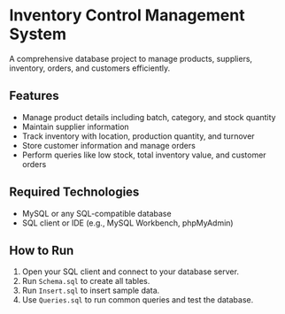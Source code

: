 # Inventory Control Management System

A comprehensive database project to manage products, suppliers, inventory, orders, and customers efficiently.

## Features
- Manage product details including batch, category, and stock quantity
- Maintain supplier information
- Track inventory with location, production quantity, and turnover
- Store customer information and manage orders
- Perform queries like low stock, total inventory value, and customer orders

## Required Technologies
- MySQL or any SQL-compatible database
- SQL client or IDE (e.g., MySQL Workbench, phpMyAdmin)

## How to Run
1. Open your SQL client and connect to your database server.
2. Run `Schema.sql` to create all tables.
3. Run `Insert.sql` to insert sample data.
4. Use `Queries.sql` to run common queries and test the database.
